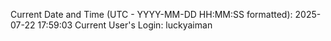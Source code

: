Current Date and Time (UTC - YYYY-MM-DD HH:MM:SS formatted): 2025-07-22 17:59:03
Current User's Login: luckyaiman

